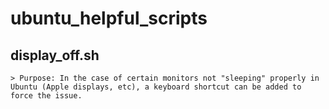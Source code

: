 ubuntu_helpful_scripts
======================

display_off.sh
--------------
    > Purpose: In the case of certain monitors not "sleeping" properly in Ubuntu (Apple displays, etc), a keyboard shortcut can be added to force the issue.
